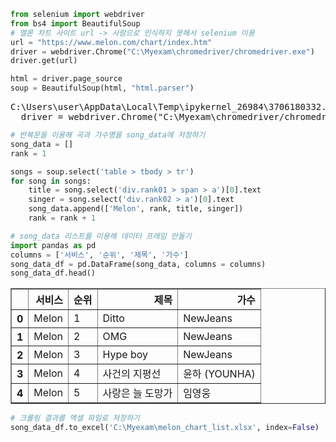 
```python
from selenium import webdriver
from bs4 import BeautifulSoup
# 멜론 차트 사이트 url -> 사람으로 인식하지 못해서 selenium 이용
url = "https://www.melon.com/chart/index.htm"
driver = webdriver.Chrome("C:\Myexam\chromedriver/chromedriver.exe")
driver.get(url)

html = driver.page_source
soup = BeautifulSoup(html, "html.parser")
```

<pre>
C:\Users\user\AppData\Local\Temp\ipykernel_26984\3706180332.py:5: DeprecationWarning: executable_path has been deprecated, please pass in a Service object
  driver = webdriver.Chrome("C:\Myexam\chromedriver/chromedriver.exe")
</pre>

```python
# 반복문을 이용해 곡과 가수명을 song_data에 저장하기
song_data = []
rank = 1

songs = soup.select('table > tbody > tr')
for song in songs:
    title = song.select('div.rank01 > span > a')[0].text
    singer = song.select('div.rank02 > a')[0].text
    song_data.append(['Melon', rank, title, singer])
    rank = rank + 1
```


```python
# song_data 리스트를 이용해 데이터 프레임 만들기
import pandas as pd
columns = ['서비스', '순위', '제목', '가수']
song_data_df = pd.DataFrame(song_data, columns = columns)
song_data_df.head()
```

<div>
<style scoped>
    .dataframe tbody tr th:only-of-type {
        vertical-align: middle;
    }

    .dataframe tbody tr th {
        vertical-align: top;
    }

    .dataframe thead th {
        text-align: right;
    }
</style>
<table border="1" class="dataframe">
  <thead>
    <tr style="text-align: right;">
      <th></th>
      <th>서비스</th>
      <th>순위</th>
      <th>제목</th>
      <th>가수</th>
    </tr>
  </thead>
  <tbody>
    <tr>
      <th>0</th>
      <td>Melon</td>
      <td>1</td>
      <td>Ditto</td>
      <td>NewJeans</td>
    </tr>
    <tr>
      <th>1</th>
      <td>Melon</td>
      <td>2</td>
      <td>OMG</td>
      <td>NewJeans</td>
    </tr>
    <tr>
      <th>2</th>
      <td>Melon</td>
      <td>3</td>
      <td>Hype boy</td>
      <td>NewJeans</td>
    </tr>
    <tr>
      <th>3</th>
      <td>Melon</td>
      <td>4</td>
      <td>사건의 지평선</td>
      <td>윤하 (YOUNHA)</td>
    </tr>
    <tr>
      <th>4</th>
      <td>Melon</td>
      <td>5</td>
      <td>사랑은 늘 도망가</td>
      <td>임영웅</td>
    </tr>
  </tbody>
</table>
</div>



```python
# 크롤링 결과를 엑셀 파일로 저장하기
song_data_df.to_excel('C:\Myexam\melon_chart_list.xlsx', index=False)
```

